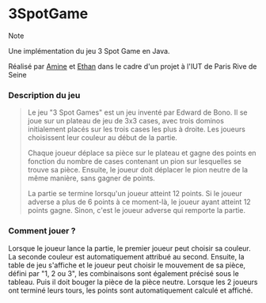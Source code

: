 # 3SpotGame
> [!NOTE]
> Une implémentation du jeu 3 Spot Game en Java.
> 
> Réalisé par [Amine](https://github.com/AMK0602) et [Ethan](https://github.com/Thanoux1204) dans le cadre d'un projet à l'IUT de Paris Rive de Seine

### Description du jeu
> Le jeu "3 Spot Games" est un jeu inventé par Edward de Bono. Il se joue sur un plateau de jeu de 3x3 cases, avec trois dominos initialement placés sur les trois cases les plus à droite. Les joueurs choisissent leur couleur au début de la partie.
> 
> Chaque joueur déplace sa pièce sur le plateau et gagne des points en fonction du nombre de cases contenant un pion sur lesquelles se trouve sa pièce. Ensuite, le joueur doit déplacer le pion neutre de la même manière, sans gagner de points.
> 
> La partie se termine lorsqu'un joueur atteint 12 points. Si le joueur adverse a plus de 6 points à ce moment-là, le joueur ayant atteint 12 points gagne. Sinon, c'est le joueur adverse qui remporte la partie.

### Comment jouer ?
Lorsque le joueur lance la partie, le premier joueur peut choisir sa couleur. La seconde couleur est automatiquement attribué au second.
Ensuite, la table de jeu s'affiche et le joueur peut choisir le mouvement de sa pièce, défini par "1, 2 ou 3", les combinaisons sont également précisé sous le tableau.
Puis il doit bouger la pièce de la pièce neutre.
Lorsque les 2 joueurs ont terminé leurs tours, les points sont automatiquement calculé et affiché.

